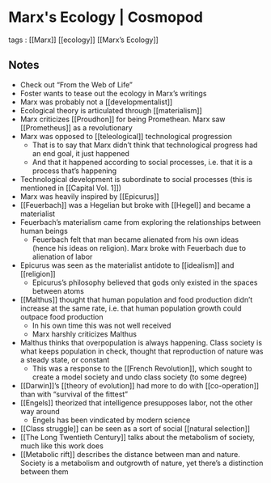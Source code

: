 # Marx's Ecology | Cosmopod

tags
: [[Marx]] [[ecology]] [[Marx&rsquo;s Ecology]]


## Notes

-   Check out &ldquo;From the Web of Life&rdquo;
-   Foster wants to tease out the ecology in Marx&rsquo;s writings
-   Marx was probably not a [[developmentalist]]
-   Ecological theory is articulated through [[materialism]]
-   Marx criticizes [[Proudhon]] for being Promethean. Marx saw [[Prometheus]] as a revolutionary
-   Marx was opposed to [[teleological]] technological progression
    -   That is to say that Marx didn&rsquo;t think that technological progress had an end goal, it just happened
    -   And that it happened according to social processes, i.e. that it is a process that&rsquo;s happening
-   Technological development is subordinate to social processes (this is mentioned in [[Capital Vol. 1]])
-   Marx was heavily inspired by [[Epicurus]]
-   [[Feuerbach]] was a Hegelian but broke with [[Hegel]] and became a materialist
-   Feuerbach&rsquo;s materialism came from exploring the relationships between human beings
    -   Feuerbach felt that man became alienated from his own ideas (hence his ideas on religion). Marx broke with Feuerbach due to alienation of labor
-   Epicurus was seen as the materialist antidote to [[idealism]] and [[religion]]
    -   Epicurus&rsquo;s philosophy believed that gods only existed in the spaces between atoms
-   [[Malthus]] thought that human population and food production didn&rsquo;t increase at the same rate, i.e. that human population growth could outpace food production
    -   In his own time this was not well received
    -   Marx harshly criticizes Malthus
-   Malthus thinks that overpopulation is always happening. Class society is what keeps population in check, thought that reproduction of nature was a steady state, or constant
    -   This was a response to the [[French Revolution]], which sought to create a model society and undo class society (to some degree)
-   [[Darwin]]&rsquo;s [[theory of evolution]] had more to do with [[co-operation]] than with &ldquo;survival of the fittest&rdquo;
-   [[Engels]] theorized that intelligence presupposes labor, not the other way around
    -   Engels has been vindicated by modern science
-   [[Class struggle]] can be seen as a sort of social [[natural selection]]
-   [[The Long Twentieth Century]] talks about the metabolism of society, much like this work does
-   [[Metabolic rift]] describes the distance between man and nature. Society is a metabolism and outgrowth of nature, yet there&rsquo;s a distinction between them
